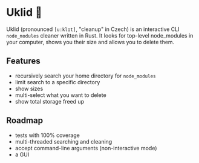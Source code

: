 # Uklid 🧹

Uklid (pronounced `[uːklɪt]`, "cleanup" in Czech) is an interactive CLI `node_modules` cleaner written in Rust.
It looks for top-level node_modules in your computer, shows you their size and allows you to delete them.

## Features
- recursively search your home directory for `node_modules`
- limit search to a specific directory
- show sizes
- multi-select what you want to delete
- show total storage freed up

## Roadmap
- tests with 100% coverage
- multi-threaded searching and cleaning
- accept command-line arguments (non-interactive mode)
- a GUI